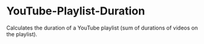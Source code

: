 # YouTube-Playlist-Duration
Calculates the duration of a YouTube playlist (sum of durations of videos on the playlist).

